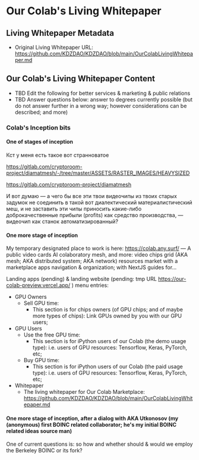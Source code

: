 # Our Colab's Living Whitepaper

## Living Whitepaper Metadata

   * Original Living Whitepaper URL: https://github.com/KDZDAO/KDZDAO/blob/main/OurColabLivingWhitepaper.md
       
## Our Colab's Living Whitepaper Content

 * TBD Edit the following for better services & marketing & public relations
 * TBD Answer questions below: answer to degrees currently possible (but do not answer further in a wrong way; however considerations can be described; and more)

### Colab's Inception bits

#### One of stages of inception

Кст у меня есть такое вот странноватое

https://gitlab.com/cryptoroom-project/diamatmesh/-/tree/master/ASSETS/RASTER_IMAGES/HEAVYSIZED

https://gitlab.com/cryptoroom-project/diamatmesh

И вот думаю — а чего бы все эти твои видеочипы из твоих старых задумок не соединить в такой вот диалектический материалистический меш,
и не заставить эти чипы приносить какие-либо доброкачественные прибыли (profits) как средство производства, — видеочип как станок автоматизированный?

####  One more stage of inception

My temporary designated place to work is here: https://colab.any.surf/ — A public video cards AI colaboratory mesh, and more: video chips grid (AKA mesh; AKA distributed system; AKA network) resources market with a marketplace apps navigation & organization; with NextJS guides for...

Landing apps (pending) & landing website (pending: tmp URL https://our-colab-preview.vercel.app/ ) menu entries:

 * GPU Owners
   * Sell GPU time:
      * This section is for chips owners (of GPU chips; and of maybe more types of chips): Link GPUs owned by you with our GPU users;
 * GPU Users
   * Use the free GPU time:
      * This section is for iPython users of our Colab (the demo usage type): i.e. users of GPU resources: Tensorflow, Keras, PyTorch, etc;
   * Buy GPU time:
      * This section is for iPython users of our Colab (the paid usage type): i.e. users of GPU resources: Tensorflow, Keras, PyTorch, etc;
 * Whitepaper
      * The living whitepaper for Our Colab Marketplace: https://github.com/KDZDAO/KDZDAO/blob/main/OurColabLivingWhitepaper.md

#### One more stage of inception, after a dialog with AKA Utkonosov (my (anonymous) first BOINC related collaborator; he's my initial BOINC related ideas source man)

One of current questions is: so how and whether should & would we employ the Berkeley BOINC or its fork?
